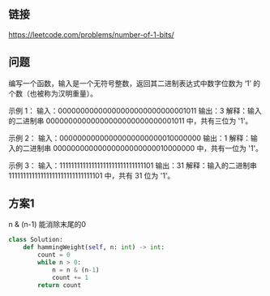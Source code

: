 ## 链接

https://leetcode.com/problems/number-of-1-bits/

## 问题

编写一个函数，输入是一个无符号整数，返回其二进制表达式中数字位数为 ‘1’ 的个数（也被称为汉明重量）。

示例 1：
输入：00000000000000000000000000001011
输出：3
解释：输入的二进制串 00000000000000000000000000001011 中，共有三位为 '1'。

示例 2：
输入：00000000000000000000000010000000
输出：1
解释：输入的二进制串 00000000000000000000000010000000 中，共有一位为 '1'。

示例 3：
输入：11111111111111111111111111111101
输出：31
解释：输入的二进制串 11111111111111111111111111111101 中，共有 31 位为 '1'。
 

## 方案1

n & (n-1) 能消除末尾的0

```python
class Solution:
    def hammingWeight(self, n: int) -> int:
        count = 0
        while n > 0:
            n = n & (n-1)
            count += 1
        return count
```
